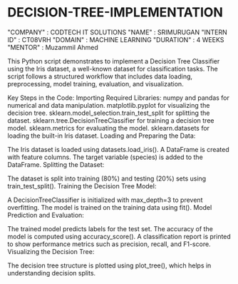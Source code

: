 # DECISION-TREE-IMPLEMENTATION
"COMPANY" : CODTECH IT SOLUTIONS
"NAME" : SRIMURUGAN
"INTERN ID" : CT08VRH
"DOMAIN" : MACHINE LEARNING
"DURATION" : 4 WEEKS
"MENTOR" : Muzammil Ahmed


This Python script demonstrates  to implement a Decision Tree Classifier using the Iris dataset, a well-known dataset for classification tasks. The script follows a structured workflow that includes data loading, preprocessing, model training, evaluation, and visualization.

Key Steps in the Code:
Importing Required Libraries:   numpy and pandas for numerical and data manipulation.
matplotlib.pyplot for visualizing the decision tree.
sklearn.model_selection.train_test_split for splitting the dataset.
sklearn.tree.DecisionTreeClassifier for training a decision tree model.
sklearn.metrics for evaluating the model.
sklearn.datasets for loading the built-in Iris dataset.
Loading and Preparing the Data:

The Iris dataset is loaded using datasets.load_iris().
A DataFrame is created with feature columns.
The target variable (species) is added to the DataFrame.
Splitting the Dataset:

The dataset is split into training (80%) and testing (20%) sets using train_test_split().
Training the Decision Tree Model:

A DecisionTreeClassifier is initialized with max_depth=3 to prevent overfitting.
The model is trained on the training data using fit().
Model Prediction and Evaluation:

The trained model predicts labels for the test set.
The accuracy of the model is computed using accuracy_score().
A classification report is printed to show performance metrics such as precision, recall, and F1-score.
Visualizing the Decision Tree:

The decision tree structure is plotted using plot_tree(), which helps in understanding decision splits.
